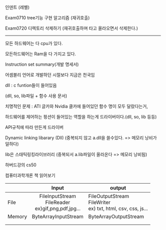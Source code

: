 인덴트 (레벨)

Exam0710 tree기능 구현 알고리즘 (재귀호출)

Exam0720 디렉토리 삭제하기 (재귀호출하며 타고 올라오면서 삭제한다.)

-----------

모든 하드웨어는 다 cpu가 있다.

모든하드웨어는 Ram을 다 가지고 있다.

Instruction set summary(개발 명세서)

어셈블리 언어로 개발하던 시절보다 지금은 천국임

dll : c funtion들이 들어있음

(dll, so, lib파일 + 함수 사용 문서)

치명적인 문제 : ATI 글카와 Nvidia 클카에 들어있던 함수 명이 모두 달랐다는거,

하드웨어를 제어하는 펑션이 들어있는 역할을 하는게 드라이버이다.(dll, so, lib 등등)

API규칙에 따라 만든게 드라이버

Dynamic linking libarary (Dll) (중복되지 않고 a.dll을 쓸수있다. => 메모리 낭비가 덜하다)

lib은 스태틱링킹라이브러리 (중복되서 a.lib파일이 올라온다 => 메모리 낭비됨)

하버드강의 cs50

컴퓨터과학개론 책 읽어보기





|        |                           Input                            | output                                                       |
| ------ | :--------------------------------------------------------: | ------------------------------------------------------------ |
| File   | FileInputStream<br />FileReader<br />ex)gif,png,pdf,jpg... | FileOutputStream<br />FileWriter<br />ex) txt, html, csv, css, js... |
| Memory |                    ByteArrayInputStream                    | ByteArrayOutputStream                                        |
|        |                                                            |                                                              |
|        |                                                            |                                                              |

